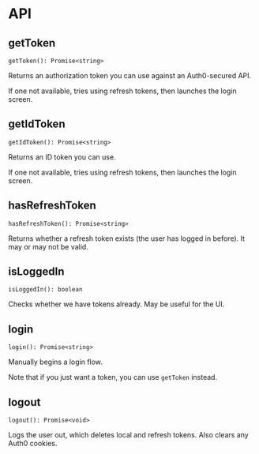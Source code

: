 # API

## getToken

`getToken(): Promise<string>`

Returns an authorization token you can use against an Auth0-secured API.

If one not available, tries using refresh tokens, then launches the login screen.

## getIdToken

`getIdToken(): Promise<string>`

Returns an ID token you can use.

If one not available, tries using refresh tokens, then launches the login screen.

## hasRefreshToken

`hasRefreshToken(): Promise<string>`

Returns whether a refresh token exists (the user has logged in before). It may or may not be valid.


## isLoggedIn

`isLoggedIn(): boolean`

Checks whether we have tokens already. May be useful for the UI.

## login

`login(): Promise<string>`

Manually begins a login flow.

Note that if you just want a token, you can use `getToken` instead.

## logout

`logout(): Promise<void>`

Logs the user out, which deletes local and refresh tokens. Also clears any Auth0 cookies.
